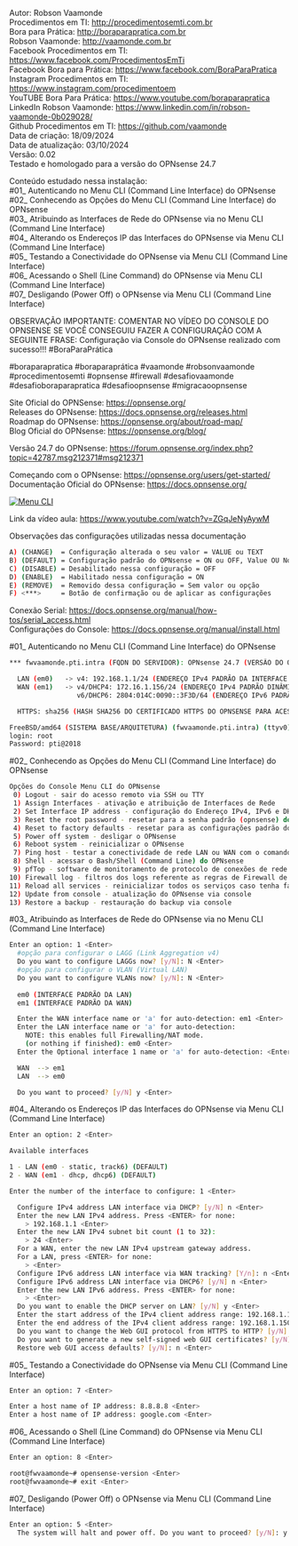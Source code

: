 Autor: Robson Vaamonde<br>
Procedimentos em TI: http://procedimentosemti.com.br<br>
Bora para Prática: http://boraparapratica.com.br<br>
Robson Vaamonde: http://vaamonde.com.br<br>
Facebook Procedimentos em TI: https://www.facebook.com/ProcedimentosEmTi<br>
Facebook Bora para Prática: https://www.facebook.com/BoraParaPratica<br>
Instagram Procedimentos em TI: https://www.instagram.com/procedimentoem<br>
YouTUBE Bora Para Prática: https://www.youtube.com/boraparapratica<br>
LinkedIn Robson Vaamonde: https://www.linkedin.com/in/robson-vaamonde-0b029028/<br>
Github Procedimentos em TI: https://github.com/vaamonde<br>
Data de criação: 18/09/2024<br>
Data de atualização: 03/10/2024<br>
Versão: 0.02<br>
Testado e homologado para a versão do OPNsense 24.7

Conteúdo estudado nessa instalação:<br>
#01_ Autenticando no Menu CLI (Command Line Interface) do OPNsense<br>
#02_ Conhecendo as Opções do Menu CLI (Command Line Interface) do OPNsense<br>
#03_ Atribuindo as Interfaces de Rede do OPNsense via no Menu CLI (Command Line Interface)<br>
#04_ Alterando os Endereços IP das Interfaces do OPNsense via Menu CLI (Command Line Interface)<br>
#05_ Testando a Conectividade do OPNsense via Menu CLI (Command Line Interface)<br>
#06_ Acessando o Shell (Line Command) do OPNsense via Menu CLI (Command Line Interface)<br>
#07_ Desligando (Power Off) o OPNsense via Menu CLI (Command Line Interface)<br>

OBSERVAÇÃO IMPORTANTE: COMENTAR NO VÍDEO DO CONSOLE DO OPNSENSE SE VOCÊ CONSEGUIU FAZER A CONFIGURAÇÃO COM A SEGUINTE FRASE: Configuração via Console do OPNsense realizado com sucesso!!! #BoraParaPrática

#boraparapratica #boraparaprática #vaamonde #robsonvaamonde #procedimentosemti #opnsense #firewall #desafiovaamonde #desafioboraparapratica #desafioopnsense #migracaoopnsense

Site Oficial do OPNSense: https://opnsense.org/<br>
Releases do OPNsense: https://docs.opnsense.org/releases.html<br>
Roadmap do OPNsense: https://opnsense.org/about/road-map/<br>
Blog Oficial do OPNsense: https://opnsense.org/blog/

Versão 24.7 do OPNsense: https://forum.opnsense.org/index.php?topic=42787.msg212371#msg212371

Começando com o OPNsense: https://opnsense.org/users/get-started/<br>
Documentação Oficial do OPNsense: https://docs.opnsense.org/

[![Menu CLI](http://img.youtube.com/vi/ZGqJeNyAywM/0.jpg)](https://www.youtube.com/watch?v=ZGqJeNyAywM "Menu CLI")

Link da vídeo aula: https://www.youtube.com/watch?v=ZGqJeNyAywM

Observações das configurações utilizadas nessa documentação
```bash
A) (CHANGE)  = Configuração alterada o seu valor = VALUE ou TEXT
B) (DEFAULT) = Configuração padrão do OPNsense = ON ou OFF, Value OU None
C) (DISABLE) = Desabilitado nessa configuração = OFF
D) (ENABLE)  = Habilitado nessa configuração = ON
E) (REMOVE)  = Removido dessa configuração = Sem valor ou opção
F) <***>     = Botão de confirmação ou de aplicar as configurações
```

Conexão Serial: https://docs.opnsense.org/manual/how-tos/serial_access.html<br>
Configurações do Console: https://docs.opnsense.org/manual/install.html

#01_ Autenticando no Menu CLI (Command Line Interface) do OPNsense<br>
```bash
*** fwvaamonde.pti.intra (FQDN DO SERVIDOR): OPNsense 24.7 (VERSÃO DO OPNSENSE) ***

  LAN (em0)   -> v4: 192.168.1.1/24 (ENDEREÇO IPv4 PADRÃO DA INTERFACE LAN)
  WAN (em1)   -> v4/DHCP4: 172.16.1.156/24 (ENDEREÇO IPv4 PADRÃO DINÂMICO VIA DHCP4)
                 v6/DHCP6: 2804:014C:0090::3F3D/64 (ENDEREÇO IPv6 PADRÃO VIA DHCP6)

  HTTPS: sha256 (HASH SHA256 DO CERTIFICADO HTTPS DO OPNSENSE PARA ACESSO REMOTO)

FreeBSD/amd64 (SISTEMA BASE/ARQUITETURA) (fwvaamonde.pti.intra) (ttyv0)
login: root
Password: pti@2018
```

#02_ Conhecendo as Opções do Menu CLI (Command Line Interface) do OPNsense<br>
```bash
Opções do Console Menu CLI do OPNsense
 0) Logout - sair do acesso remoto via SSH ou TTY
 1) Assign Interfaces - ativação e atribuição de Interfaces de Rede
 2) Set Interface IP address - configuração do Endereço IPv4, IPv6 e DHCP Server
 3) Reset the root password - resetar para a senha padrão (opnsense) do usuário root
 4) Reset to factory defaults - resetar para as configurações padrão do OPNsense
 5) Power off system - desligar o OPNsense
 6) Reboot system - reinicializar o OPNsense
 7) Ping host - testar a conectividade de rede LAN ou WAN com o comando ping
 8) Shell - acessar o Bash/Shell (Command Line) do OPNsense
 9) pfTop - software de monitoramento de protocolo de conexões de rede LAN ou WAN
10) Firewall log - filtros dos logs referente as regras de Firewall de LAN ou WAN
11) Reload all services - reinicializar todos os serviços caso tenha falha de acesso via navegador
12) Update from console - atualização do OPNsense via console
13) Restore a backup - restauração do backup via console
```

#03_ Atribuindo as Interfaces de Rede do OPNsense via no Menu CLI (Command Line Interface)<br>
```bash
Enter an option: 1 <Enter>
  #opção para configurar o LAGG (Link Aggregation v4)
  Do you want to configure LAGGs now? [y/N]: N <Enter>
  #opção para configurar o VLAN (Virtual LAN)
  Do you want to configure VLANs now? [y/N]: N <Enter>
  
  em0 (INTERFACE PADRÃO DA LAN)
  em1 (INTERFACE PADRÃO DA WAN)

  Enter the WAN interface name or 'a' for auto-detection: em1 <Enter>
  Enter the LAN interface name or 'a' for auto-detection: 
    NOTE: this enables full Firewalling/NAT mode.
    (or nothing if finished): em0 <Enter>
  Enter the Optional interface 1 name or 'a' for auto-detection: <Enter>

  WAN  --> em1
  LAN  --> em0

  Do you want to proceed? [y/N] y <Enter>
```

#04_ Alterando os Endereços IP das Interfaces do OPNsense via Menu CLI (Command Line Interface)<br>
```bash
Enter an option: 2 <Enter>

Available interfaces

1 - LAN (em0 - static, track6) (DEFAULT)
2 - WAN (em1 - dhcp, dhcp6) (DEFAULT)

Enter the number of the interface to configure: 1 <Enter>

  Configure IPv4 address LAN interface via DHCP? [y/N] n <Enter>
  Enter the new LAN IPv4 address. Press <ENTER> for none: 
    > 192.168.1.1 <Enter>
  Enter the new LAN IPv4 subnet bit count (1 to 32):
    > 24 <Enter>
  For a WAN, enter the new LAN IPv4 upstream gateway address.
  For a LAN, press <ENTER> for none:
    > <Enter>
  Configure IPv6 address LAN interface via WAN tracking? [Y/n]: n <Enter>
  Configure IPv6 address LAN interface via DHCP6? [y/N] n <Enter>
  Enter the new LAN IPv6 address. Press <ENTER> for none:
    > <Enter>
  Do you want to enable the DHCP server on LAN? [y/N] y <Enter>
  Enter the start address of the IPv4 client address range: 192.168.1.100 <Enter>
  Enter the end address of the IPv4 client address range: 192.168.1.150 <Enter>
  Do you want to change the Web GUI protocol from HTTPS to HTTP? [y/N] n <Enter>
  Do you want to generate a new self-signed web GUI certificates? [y/N] y <Enter>
  Restore web GUI access defaults? [y/N]: n <Enter>
```

#05_ Testando a Conectividade do OPNsense via Menu CLI (Command Line Interface)<br>
```bash
Enter an option: 7 <Enter>

Enter a host name of IP address: 8.8.8.8 <Enter>
Enter a host name of IP address: google.com <Enter>
```

#06_ Acessando o Shell (Line Command) do OPNsense via Menu CLI (Command Line Interface)<br>
```bash
Enter an option: 8 <Enter>

root@fwvaamonde~# opensense-version <Enter>
root@fwvaamonde~# exit <Enter>
```

#07_ Desligando (Power Off) o OPNsense via Menu CLI (Command Line Interface)<br>
```bash
Enter an option: 5 <Enter>
  The system will halt and power off. Do you want to proceed? [y/N]: y <Enter>
```
